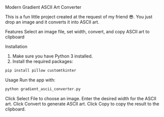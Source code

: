 Modern Gradient ASCII Art Converter

This is a fun little project created at the request of my friend 😎. You just drop an image and it converts it into ASCII art.

Features
Select an image file, set width, convert, and copy ASCII art to clipboard

Installation

1. Make sure you have Python 3 installed.
2. Install the required packages:

```bash
pip install pillow customtkinter
```

Usage
Run the app with:

```bash
python gradient_ascii_converter.py
```

Click Select File to choose an image.
Enter the desired width for the ASCII art.
Click Convert to generate ASCII art.
Click Copy to copy the result to the clipboard.
